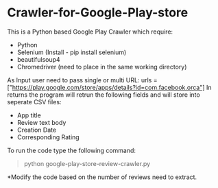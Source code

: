 # Crawler-for-Google-Play-store
This is a Python based Google Play Crawler which require:
- Python
- Selenium (Install - pip install selenium)
- beautifulsoup4
- Chromedriver (need to place in the same working directory)

As Input user need to pass single or multi URL: urls = ["https://play.google.com/store/apps/details?id=com.facebook.orca"]
In returns the program will retrun the following fields and will store into seperate CSV files:
- App title
- Review text body
- Creation Date
- Corresponding Rating

To run the code type the following command:
> python google-play-store-review-crawler.py

*Modify the code based on the number of reviews need to extract.
